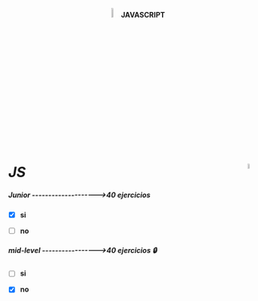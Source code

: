  <p align="center">
  <img width="7%" height="7%" src="https://upload.wikimedia.org/wikipedia/commons/thumb/9/99/Unofficial_JavaScript_logo_2.svg/1200px-Unofficial_JavaScript_logo_2.svg.png"><b>JAVASCRIPT</p>


# *JS*  <img width="5%" height="5%" src="https://github.com/buildkite/emojis/blob/main/img-buildkite-64/partyparrot.gif?raw=true" align="right">
 
 ##### *Junior* -------------------->*40 ejercicios*
- [x] si  
- [ ] no 
 
 
 ##### *mid-level* ----------------->*40 ejercicios* :lock:
- [ ] si 
- [x] no
 
 

